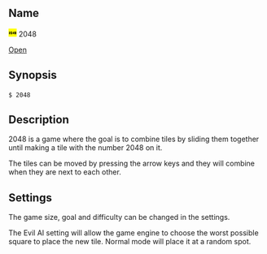 ## Name

![Icon](../../../../res/icons/16x16/app-2048.png) 2048

[Open](file:///bin/2048)

## Synopsis

```**sh
$ 2048
```

## Description

2048 is a game where the goal is to combine tiles by sliding them together until making a tile with the number 2048 on it.

The tiles can be moved by pressing the arrow keys and they will combine when they are next to each other.

## Settings

The game size, goal and difficulty can be changed in the settings.

The Evil AI setting will allow the game engine to choose the worst possible square to place the new tile. Normal mode will place it at a random spot.
